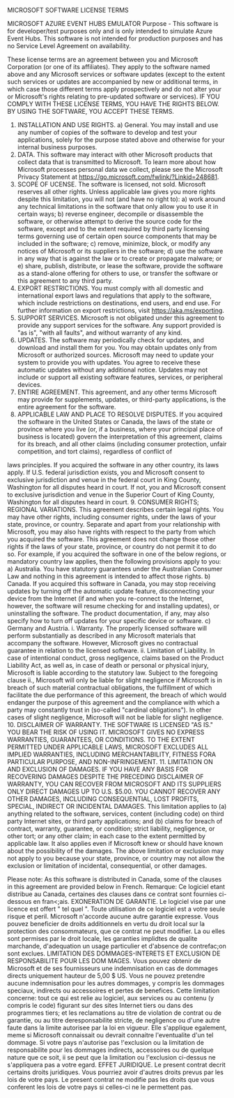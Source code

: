 MICROSOFT SOFTWARE LICENSE TERMS 

MICROSOFT AZURE EVENT HUBS EMULATOR
Purpose - This software is for developer/test purposes only and is only intended to simulate Azure Event Hubs. This software is not intended for production purposes and has no Service Level Agreement on availability.

These license terms are an agreement between you and Microsoft Corporation (or one of its affiliates). They apply to the software named above and any Microsoft services or software updates (except to the extent such services or updates are accompanied by new or additional terms, in which case those different terms apply prospectively and do not alter your or Microsoft's rights relating to pre-updated software or services). IF YOU COMPLY WITH THESE LICENSE TERMS, YOU HAVE THE RIGHTS BELOW. BY USING THE SOFTWARE, YOU ACCEPT THESE TERMS.
1. INSTALLATION AND USE RIGHTS.
a) General. You may install and use any number of copies of the software to develop and test your applications, solely for the purpose stated above and otherwise for your internal business purposes.
2. DATA. This software may interact with other Microsoft products that collect data that is transmitted to Microsoft. To learn more about how Microsoft processes personal data we collect, please see the Microsoft Privacy Statement at https://go.microsoft.com/fwlink/?Linkid=248681.
3. SCOPE OF UCENSE. The software is licensed, not sold. Microsoft reserves all other rights. Unless applicable law gives you more rights despite this limitation, you will not (and have no right to):
a) work around any technical limitations in the software that only allow you to use it in certain ways;
b) reverse engineer, decompile or disassemble the software, or otherwise attempt to derive the source code for the software, except and to the extent required by third party licensing terms governing use of certain open source components that may be included in the software;
c) remove, minimize, block, or modify any notices of Microsoft or its suppliers in the software;
d) use the software in any way that is against the law or to create or propagate malware; or
e) share, publish, distribute, or lease the software, provide the software as a stand-alone offering for others to use, or transfer the software or this agreement to any third party.
4. EXPORT RESTRICTIONS. You must comply with all domestic and international export laws and regulations that apply to the software, which include restrictions on destinations, end users, and end use. For further information on export restrictions, visit https://aka.ms/exporting.
5. SUPPORT SERVICES. Microsoft is not obligated under this agreement to provide any support services for
the software. Any support provided is "as is", "with all faults", and without warranty of any kind.
6. UPDATES. The software may periodically check for updates, and download and install them for you. You may obtain updates only from Microsoft or authorized sources. Microsoft may need to update your system to provide you with updates. You agree to receive these automatic updates without any additional notice. Updates may not include or support all existing software features, services, or peripheral devices.
7. ENTIRE AGREEMENT. This agreement, and any other terms Microsoft may provide for supplements, updates, or third-party applications, is the entire agreement for the software.
8. APPLICABLE LAW AND PLACE TO RESOLVE DISPUTES. If you acquired the software in the United States or Canada, the laws of the state or province where you live (or, if a business, where your principal place of business is located) govern the interpretation of this agreement, claims for its breach, and all other claims (including consumer protection, unfair competition, and tort claims), regardless of conflict of

laws principles. If you acquired the software in any other country, its laws apply. If U.S. federal jurisdiction exists, you and Microsoft consent to exclusive jurisdiction and venue in the federal court in King County, Washington for all disputes heard in court. If not, you and Microsoft consent to exclusive jurisdiction and venue in the Superior Court of King County, Washington for all disputes heard in court.
9. CONSUMER RIGHTS; REGIONAL VARIATIONS. This agreement describes certain legal rights. You may have other rights, including consumer rights, under the laws of your state, province, or country. Separate and apart from your relationship with Microsoft, you may also have rights with respect to the party from which you acquired the software. This agreement does not change those other rights if the laws of your state, province, or country do not permit it to do so. For example, if you acquired the software in one of the below regions, or mandatory country law applies, then the following provisions apply to you:
a) Australia. You have statutory guarantees under the Australian Consumer Law and nothing in this agreement is intended to affect those rights.
b) Canada. If you acquired this software in Canada, you may stop receiving updates by turning off the automatic update feature, disconnecting your device from the Internet (if and when you re-connect to the Internet, however, the software will resume checking for and installing updates), or uninstalling the software. The product documentation, if any, may also specify how to turn off updates for your specific device or software.
c) Germany and Austria.
i. Warranty. The properly licensed software will perform substantially as described in any Microsoft materials that accompany the software. However, Microsoft gives no contractual guarantee in relation to the licensed software.
ii. Limitation of Liability. In case of intentional conduct, gross negligence, claims based on the Product Liability Act, as well as, in case of death or personal or physical injury, Microsoft is liable according to the statutory law.
Subject to the foregoing clause ii., Microsoft will only be liable for slight negligence if Microsoft is in breach of such material contractual obligations, the fulfillment of which facilitate the due performance of this agreement, the breach of which would endanger the purpose of this agreement and the compliance with which a party may constantly trust in (so-called "cardinal obligations"). In other cases of slight negligence, Microsoft will not be liable for slight negligence.
10. DISCLAIMER OF WARRANTY. THE SOFTWARE IS LICENSED "AS IS." YOU BEAR THE RISK OF USING IT. MICROSOFT GIVES NO EXPRESS WARRANTIES, GUARANTEES, OR CONDITIONS. TO THE EXTENT PERMITTED UNDER APPLICABLE LAWS, MICROSOFT EXCLUDES ALL IMPLIED WARRANTIES, INCLUDING MERCHANTABILITY, FITNESS FORA PARTICULAR PURPOSE, AND NON-INFRINGEMENT.
11. LIMITATION ON AND EXCLUSION OF DAMAGES. IF YOU HAVE ANY BASIS FOR RECOVERING DAMAGES DESPITE THE PRECEDING DISCLAIMER OF WARRANTY, YOU CAN RECOVER FROM MICROSOFT AND ITS SUPPLIERS ONLY DIRECT DAMAGES UP TO U.S. $5.00. YOU CANNOT RECOVER ANY OTHER DAMAGES, INCLUDING CONSEQUENTIAL, LOST PROFITS, SPECIAL, INDIRECT OR INCIDENTAL DAMAGES.
This limitation applies to (a) anything related to the software, services, content (including code) on third party Internet sites, or third party applications; and (b) claims for breach of contract, warranty, guarantee, or condition; strict liability, negligence, or other tort; or any other claim; in each case to the extent permitted by applicable law.
It also applies even if Microsoft knew or should have known about the possibility of the damages. The above limitation or exclusion may not apply to you because your state, province, or country may not allow the exclusion or limitation of incidental, consequential, or other damages.

Please note: As this software is distributed in Canada, some of the clauses in this agreement are provided below in French.
Remarque: Ce logiciel etant distribue au Canada, certaines des clauses dans ce contrat sont fournies ci-dessous en fran<;ais.
EXONERATION DE GARANTIE. Le logiciel vise par une licence est offert " tel quel ". Toute utilisation de ce logiciel est a votre seule risque et peril. Microsoft n'accorde aucune autre
garantie expresse. Vous pouvez beneficier de droits additionnels en vertu du droit local sur la protection des consommateurs, que ce contrat ne peut modifier. La ou elles sont permises par le droit locale, les garanties implidtes de qualite marchande, d'adequation	un usage particulier et d'absence de contrefac;on sont exclues.
LIMITATION DES DOMMAGES-INTERETS ET EXCLUSION DE RESPONSABILITE POUR LES
DOM MAGES. Vous pouvez obtenir de Microsoft et de ses fournisseurs une indemnisation en cas de dommages directs uniquement	hauteur de 5,00 $ US. Vous ne pouvez pretendre	aucune indemnisation pour les autres dommages, y compris les dommages speciaux, indirects ou accessoires et pertes de benefices.
Cette limitation concerne:
  tout ce qui est relie au logiciel, aux services ou au contenu (y compris le code) figurant sur des sites Internet tiers ou dans des programmes tiers; et
  les reclamations au titre de violation de contrat ou de garantie, ou au titre deresponsabilite stricte, de negligence ou d'une autre faute dans la limite autorisee par la loi en vigueur.
Elle s'applique egalement, meme si Microsoft connaissait ou devrait connaitre l'eventualite d'un
tel dommage. Si votre pays n'autorise pas !'exclusion ou la limitation de responsabilite pour les dommages indirects, accessoires ou de quelque nature que ce soit, ii se peut que la limitation ou
!'exclusion ci-dessus ne s'appliquera pas a votre egard.
EFFET JURIDIQUE. Le present contrat decrit certains droits juridiques. Vous pourriez avoir d'autres droits prevus par les lois de votre pays. Le present contrat ne modifie pas les droits que vous conferent les lois de votre pays si celles-ci ne le permettent pas.
